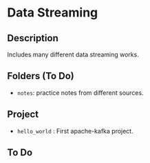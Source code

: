 # Data Streaming 

## Description

Includes many different data streaming works.

## Folders (To Do)

- `notes`: practice notes from different sources.
## Project
- `hello_world` : First apache-kafka project.



## To Do

